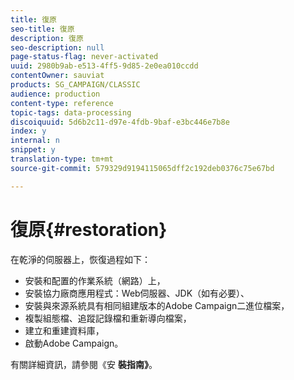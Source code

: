 ```yaml
---
title: 復原
seo-title: 復原
description: 復原
seo-description: null
page-status-flag: never-activated
uuid: 2980b9ab-e513-4ff5-9d85-2e0ea010ccdd
contentOwner: sauviat
products: SG_CAMPAIGN/CLASSIC
audience: production
content-type: reference
topic-tags: data-processing
discoiquuid: 5d6b2c11-d97e-4fdb-9baf-e3bc446e7b8e
index: y
internal: n
snippet: y
translation-type: tm+mt
source-git-commit: 579329d9194115065dff2c192deb0376c75e67bd

---
```



# 復原{#restoration}

在乾淨的伺服器上，恢復過程如下：

* 安裝和配置的作業系統（網路）上，
* 安裝協力廠商應用程式：Web伺服器、JDK（如有必要）、
* 安裝與來源系統具有相同組建版本的Adobe Campaign二進位檔案，
* 複製組態檔、追蹤記錄檔和重新導向檔案，
* 建立和重建資料庫，
* 啟動Adobe Campaign。

有關詳細資訊，請參閱《安 **裝指南》**。

